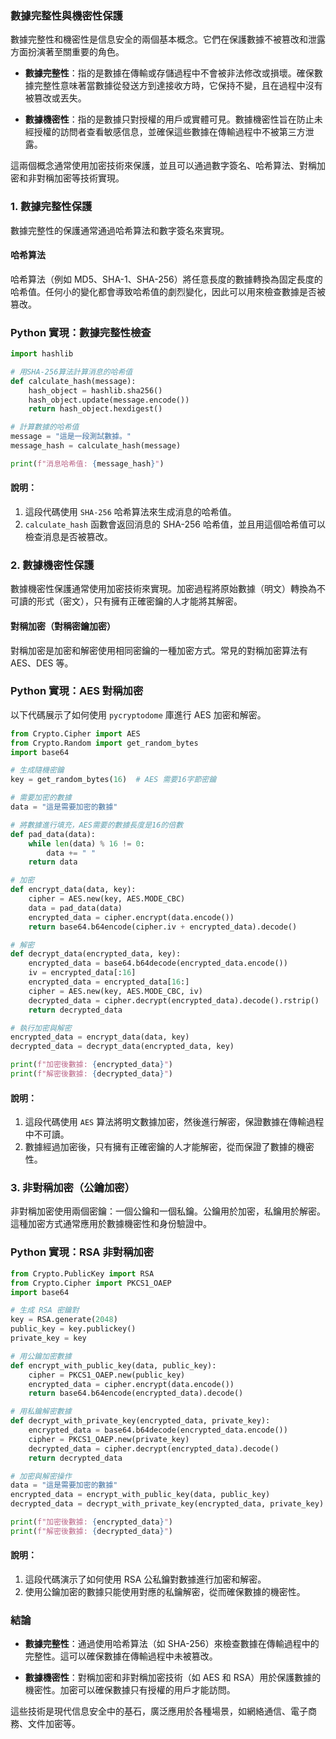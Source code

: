 ### 數據完整性與機密性保護

數據完整性和機密性是信息安全的兩個基本概念。它們在保護數據不被篡改和泄露方面扮演著至關重要的角色。

- **數據完整性**：指的是數據在傳輸或存儲過程中不會被非法修改或損壞。確保數據完整性意味著當數據從發送方到達接收方時，它保持不變，且在過程中沒有被篡改或丟失。
  
- **數據機密性**：指的是數據只對授權的用戶或實體可見。數據機密性旨在防止未經授權的訪問者查看敏感信息，並確保這些數據在傳輸過程中不被第三方泄露。

這兩個概念通常使用加密技術來保護，並且可以通過數字簽名、哈希算法、對稱加密和非對稱加密等技術實現。

### 1. **數據完整性保護**

數據完整性的保護通常通過哈希算法和數字簽名來實現。

#### 哈希算法

哈希算法（例如 MD5、SHA-1、SHA-256）將任意長度的數據轉換為固定長度的哈希值。任何小的變化都會導致哈希值的劇烈變化，因此可以用來檢查數據是否被篡改。

### Python 實現：數據完整性檢查

```python
import hashlib

# 用SHA-256算法計算消息的哈希值
def calculate_hash(message):
    hash_object = hashlib.sha256()
    hash_object.update(message.encode())
    return hash_object.hexdigest()

# 計算數據的哈希值
message = "這是一段測試數據。"
message_hash = calculate_hash(message)

print(f"消息哈希值: {message_hash}")
```

#### 說明：
1. 這段代碼使用 `SHA-256` 哈希算法來生成消息的哈希值。
2. `calculate_hash` 函數會返回消息的 SHA-256 哈希值，並且用這個哈希值可以檢查消息是否被篡改。

### 2. **數據機密性保護**

數據機密性保護通常使用加密技術來實現。加密過程將原始數據（明文）轉換為不可讀的形式（密文），只有擁有正確密鑰的人才能將其解密。

#### 對稱加密（對稱密鑰加密）

對稱加密是加密和解密使用相同密鑰的一種加密方式。常見的對稱加密算法有 AES、DES 等。

### Python 實現：AES 對稱加密

以下代碼展示了如何使用 `pycryptodome` 庫進行 AES 加密和解密。

```python
from Crypto.Cipher import AES
from Crypto.Random import get_random_bytes
import base64

# 生成隨機密鑰
key = get_random_bytes(16)  # AES 需要16字節密鑰

# 需要加密的數據
data = "這是需要加密的數據"

# 將數據進行填充，AES需要的數據長度是16的倍數
def pad_data(data):
    while len(data) % 16 != 0:
        data += " "
    return data

# 加密
def encrypt_data(data, key):
    cipher = AES.new(key, AES.MODE_CBC)
    data = pad_data(data)
    encrypted_data = cipher.encrypt(data.encode())
    return base64.b64encode(cipher.iv + encrypted_data).decode()

# 解密
def decrypt_data(encrypted_data, key):
    encrypted_data = base64.b64decode(encrypted_data.encode())
    iv = encrypted_data[:16]
    encrypted_data = encrypted_data[16:]
    cipher = AES.new(key, AES.MODE_CBC, iv)
    decrypted_data = cipher.decrypt(encrypted_data).decode().rstrip()
    return decrypted_data

# 執行加密與解密
encrypted_data = encrypt_data(data, key)
decrypted_data = decrypt_data(encrypted_data, key)

print(f"加密後數據: {encrypted_data}")
print(f"解密後數據: {decrypted_data}")
```

#### 說明：
1. 這段代碼使用 `AES` 算法將明文數據加密，然後進行解密，保證數據在傳輸過程中不可讀。
2. 數據經過加密後，只有擁有正確密鑰的人才能解密，從而保證了數據的機密性。

### 3. **非對稱加密（公鑰加密）**

非對稱加密使用兩個密鑰：一個公鑰和一個私鑰。公鑰用於加密，私鑰用於解密。這種加密方式通常應用於數據機密性和身份驗證中。

### Python 實現：RSA 非對稱加密

```python
from Crypto.PublicKey import RSA
from Crypto.Cipher import PKCS1_OAEP
import base64

# 生成 RSA 密鑰對
key = RSA.generate(2048)
public_key = key.publickey()
private_key = key

# 用公鑰加密數據
def encrypt_with_public_key(data, public_key):
    cipher = PKCS1_OAEP.new(public_key)
    encrypted_data = cipher.encrypt(data.encode())
    return base64.b64encode(encrypted_data).decode()

# 用私鑰解密數據
def decrypt_with_private_key(encrypted_data, private_key):
    encrypted_data = base64.b64decode(encrypted_data.encode())
    cipher = PKCS1_OAEP.new(private_key)
    decrypted_data = cipher.decrypt(encrypted_data).decode()
    return decrypted_data

# 加密與解密操作
data = "這是需要加密的數據"
encrypted_data = encrypt_with_public_key(data, public_key)
decrypted_data = decrypt_with_private_key(encrypted_data, private_key)

print(f"加密後數據: {encrypted_data}")
print(f"解密後數據: {decrypted_data}")
```

#### 說明：
1. 這段代碼演示了如何使用 RSA 公私鑰對數據進行加密和解密。
2. 使用公鑰加密的數據只能使用對應的私鑰解密，從而確保數據的機密性。

### 結論

- **數據完整性**：通過使用哈希算法（如 SHA-256）來檢查數據在傳輸過程中的完整性。這可以確保數據在傳輸過程中未被篡改。
  
- **數據機密性**：對稱加密和非對稱加密技術（如 AES 和 RSA）用於保護數據的機密性。加密可以確保數據只有授權的用戶才能訪問。

這些技術是現代信息安全中的基石，廣泛應用於各種場景，如網絡通信、電子商務、文件加密等。